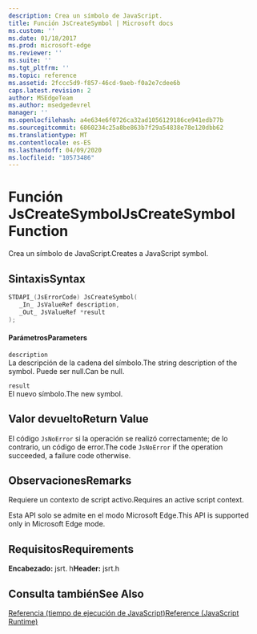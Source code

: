 ```yaml
---
description: Crea un símbolo de JavaScript.
title: Función JsCreateSymbol | Microsoft docs
ms.custom: ''
ms.date: 01/18/2017
ms.prod: microsoft-edge
ms.reviewer: ''
ms.suite: ''
ms.tgt_pltfrm: ''
ms.topic: reference
ms.assetid: 2fccc5d9-f857-46cd-9aeb-f0a2e7cdee6b
caps.latest.revision: 2
author: MSEdgeTeam
ms.author: msedgedevrel
manager: ''
ms.openlocfilehash: a4e634e6f0726ca32ad1056129186ce941edb77b
ms.sourcegitcommit: 6860234c25a8be863b7f29a54838e78e120dbb62
ms.translationtype: MT
ms.contentlocale: es-ES
ms.lasthandoff: 04/09/2020
ms.locfileid: "10573486"
---
```

# <span data-ttu-id="2fd55-103">Función JsCreateSymbol</span><span class="sxs-lookup"><span data-stu-id="2fd55-103">JsCreateSymbol Function</span></span>
<span data-ttu-id="2fd55-104">Crea un símbolo de JavaScript.</span><span class="sxs-lookup"><span data-stu-id="2fd55-104">Creates a JavaScript symbol.</span></span>
  
## <span data-ttu-id="2fd55-105">Sintaxis</span><span class="sxs-lookup"><span data-stu-id="2fd55-105">Syntax</span></span>  
  
```cpp  
STDAPI_(JsErrorCode) JsCreateSymbol(  
   _In_ JsValueRef description,  
   _Out_ JsValueRef *result  
);  
```  
  
#### <span data-ttu-id="2fd55-106">Parámetros</span><span class="sxs-lookup"><span data-stu-id="2fd55-106">Parameters</span></span>  
 `description`  
 <span data-ttu-id="2fd55-107">La descripción de la cadena del símbolo.</span><span class="sxs-lookup"><span data-stu-id="2fd55-107">The string description of the symbol.</span></span> <span data-ttu-id="2fd55-108">Puede ser null.</span><span class="sxs-lookup"><span data-stu-id="2fd55-108">Can be null.</span></span>  
  
 `result`  
 <span data-ttu-id="2fd55-109">El nuevo símbolo.</span><span class="sxs-lookup"><span data-stu-id="2fd55-109">The new symbol.</span></span>  
  
## <span data-ttu-id="2fd55-110">Valor devuelto</span><span class="sxs-lookup"><span data-stu-id="2fd55-110">Return Value</span></span>  
 <span data-ttu-id="2fd55-111">El código `JsNoError` si la operación se realizó correctamente; de lo contrario, un código de error.</span><span class="sxs-lookup"><span data-stu-id="2fd55-111">The code `JsNoError` if the operation succeeded, a failure code otherwise.</span></span>  
  
## <span data-ttu-id="2fd55-112">Observaciones</span><span class="sxs-lookup"><span data-stu-id="2fd55-112">Remarks</span></span>  
 <span data-ttu-id="2fd55-113">Requiere un contexto de script activo.</span><span class="sxs-lookup"><span data-stu-id="2fd55-113">Requires an active script context.</span></span>  
  
 <span data-ttu-id="2fd55-114">Esta API solo se admite en el modo Microsoft Edge.</span><span class="sxs-lookup"><span data-stu-id="2fd55-114">This API is supported only in Microsoft Edge mode.</span></span>  
  
## <span data-ttu-id="2fd55-115">Requisitos</span><span class="sxs-lookup"><span data-stu-id="2fd55-115">Requirements</span></span>  
 <span data-ttu-id="2fd55-116">**Encabezado:** jsrt. h</span><span class="sxs-lookup"><span data-stu-id="2fd55-116">**Header:** jsrt.h</span></span>  
  
## <span data-ttu-id="2fd55-117">Consulta también</span><span class="sxs-lookup"><span data-stu-id="2fd55-117">See Also</span></span>  
 [<span data-ttu-id="2fd55-118">Referencia (tiempo de ejecución de JavaScript)</span><span class="sxs-lookup"><span data-stu-id="2fd55-118">Reference (JavaScript Runtime)</span></span>](../chakra-hosting/reference-javascript-runtime.md)